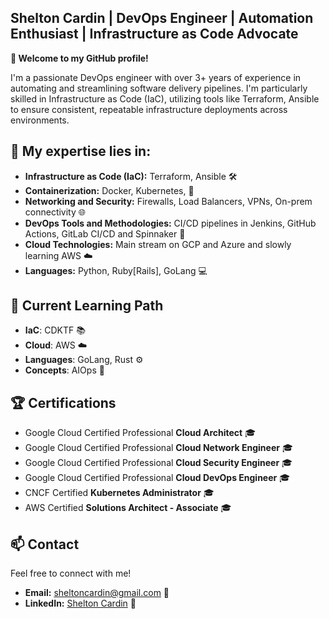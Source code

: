 ## Shelton Cardin | DevOps Engineer | Automation Enthusiast | Infrastructure as Code Advocate

**👋 Welcome to my GitHub profile!** 

I'm a passionate DevOps engineer with over 3+ years of experience in automating and streamlining software delivery pipelines. I'm particularly skilled in Infrastructure as Code (IaC), utilizing tools like Terraform, Ansible to ensure consistent, repeatable infrastructure deployments across environments.

## 🔧 My expertise lies in:

* **Infrastructure as Code (IaC):** Terraform, Ansible 🛠️
* **Containerization:** Docker, Kubernetes, 🐳
* **Networking and Security:** Firewalls, Load Balancers, VPNs, On-prem connectivity 🌐
* **DevOps Tools and Methodologies:** CI/CD pipelines in Jenkins, GitHub Actions, GitLab CI/CD and Spinnaker 🚀
* **Cloud Technologies:** Main stream on GCP and Azure and slowly learning AWS ☁️
* **Languages:**  Python, Ruby[Rails], GoLang 💻

## 🌱 Current Learning Path

* **IaC**: CDKTF 📚
* **Cloud**: AWS ☁️
* **Languages**: GoLang, Rust ⚙️
* **Concepts**: AIOps 🧠


## 🏆 Certifications

* Google Cloud Certified Professional **Cloud Architect** 🎓
* Google Cloud Certified Professional **Cloud Network Engineer** 🎓
* Google Cloud Certified Professional **Cloud Security Engineer** 🎓
* Google Cloud Certified Professional **Cloud DevOps Engineer** 🎓
* CNCF Certified **Kubernetes Administrator** 🎓
* AWS Certified **Solutions Architect - Associate** 🎓


## 📫 Contact

Feel free to connect with me!

* **Email:** [sheltoncardin@gmail.com](mailto:[sheltoncardin@gmail.com]) 📧
* **LinkedIn:** [Shelton Cardin](https://linkedin.com/in/sheltoncardin) 🤝
